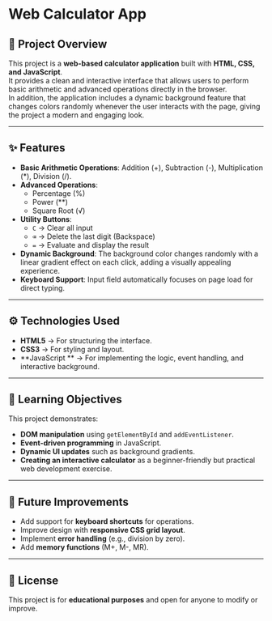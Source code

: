 # Web Calculator App

## 📌 Project Overview
This project is a **web-based calculator application** built with **HTML, CSS, and JavaScript**.  
It provides a clean and interactive interface that allows users to perform basic arithmetic and advanced operations directly in the browser.  
In addition, the application includes a dynamic background feature that changes colors randomly whenever the user interacts with the page, giving the project a modern and engaging look.

---

## ✨ Features
- **Basic Arithmetic Operations**: Addition (+), Subtraction (-), Multiplication (*), Division (/).  
- **Advanced Operations**:  
  - Percentage (%)  
  - Power (**)  
  - Square Root (√)  
- **Utility Buttons**:  
  - `C` → Clear all input  
  - `⌫` → Delete the last digit (Backspace)  
  - `=` → Evaluate and display the result  
- **Dynamic Background**: The background color changes randomly with a linear gradient effect on each click, adding a visually appealing experience.  
- **Keyboard Support**: Input field automatically focuses on page load for direct typing.  

---

## ⚙️ Technologies Used
- **HTML5** → For structuring the interface.  
- **CSS3** → For styling and layout.  
- **JavaScript ** → For implementing the logic, event handling, and interactive background.  

---

## 🎯 Learning Objectives
This project demonstrates:  
- **DOM manipulation** using `getElementById` and `addEventListener`.  
- **Event-driven programming** in JavaScript.  
- **Dynamic UI updates** such as background gradients.  
- **Creating an interactive calculator** as a beginner-friendly but practical web development exercise.  

---

## 🚀 Future Improvements
- Add support for **keyboard shortcuts** for operations.  
- Improve design with **responsive CSS grid layout**.  
- Implement **error handling** (e.g., division by zero).  
- Add **memory functions** (M+, M-, MR).  



---

## 📜 License
This project is for **educational purposes** and open for anyone to modify or improve.  
